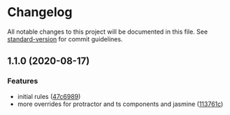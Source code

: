 # Changelog

All notable changes to this project will be documented in this file. See [standard-version](https://github.com/conventional-changelog/standard-version) for commit guidelines.

## 1.1.0 (2020-08-17)


### Features

* initial rules ([47c6989](https://github.com/QuantumlyTangled/eslint-config-angular/commit/47c69897848b3a4a98cce86be9264f09afe8bbfe))
* more overrides for protractor and ts components and jasmine ([113761c](https://github.com/QuantumlyTangled/eslint-config-angular/commit/113761c91beb808e8a1b30cb66f8ed56cbd4b791))

